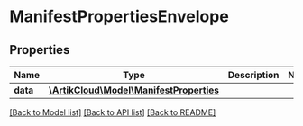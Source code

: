 # ManifestPropertiesEnvelope

## Properties
Name | Type | Description | Notes
------------ | ------------- | ------------- | -------------
**data** | [**\ArtikCloud\Model\ManifestProperties**](ManifestProperties.md) |  | 

[[Back to Model list]](../README.md#documentation-for-models) [[Back to API list]](../README.md#documentation-for-api-endpoints) [[Back to README]](../README.md)


